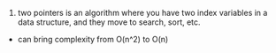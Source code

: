 1. two pointers is an algorithm where you have two index variables in a data structure, and they move to search, sort, etc.

 - can bring complexity from O(n^2) to O(n)